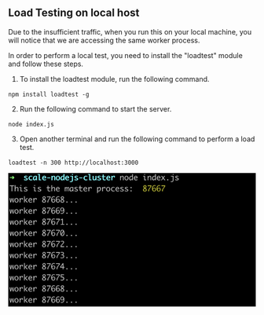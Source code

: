 ## Load Testing on local host
Due to the insufficient traffic, when you run this on your local machine, you will notice that we are accessing the same worker process.

In order to perform a local test, you need to install the "loadtest" module and follow these steps.

1. To install the loadtest module, run the following command.
```shell
npm install loadtest -g
```

2. Run the following command to start the server.
```shell
node index.js
```

3. Open another terminal and run the following command to perform a load test.

```shell
loadtest -n 300 http://localhost:3000
```

![alt worker](https://github.com/nikhilunni511/scale-nodejs-cluster/blob/main/cluster.png?raw=true)
